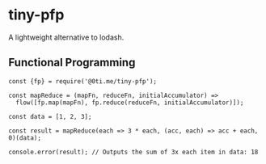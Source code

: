# tiny-pfp

A lightweight alternative to lodash.

## Functional Programming

    const {fp} = require('@0ti.me/tiny-pfp');

    const mapReduce = (mapFn, reduceFn, initialAccumulator) =>
      flow([fp.map(mapFn), fp.reduce(reduceFn, initialAccumulator)]);

    const data = [1, 2, 3];

    const result = mapReduce(each => 3 * each, (acc, each) => acc + each, 0)(data);

    console.error(result); // Outputs the sum of 3x each item in data: 18
